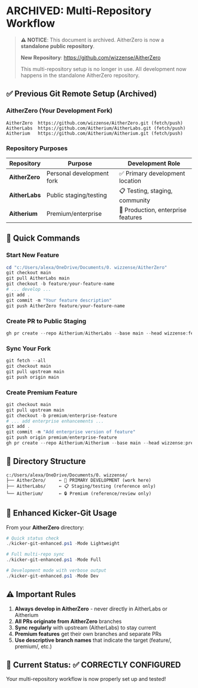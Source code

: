 # ARCHIVED: Multi-Repository Workflow

> **⚠️ NOTICE**: This document is archived. AitherZero is now a **standalone public repository**.
> 
> **New Repository**: https://github.com/wizzense/AitherZero
> 
> This multi-repository setup is no longer in use. All development now happens in the standalone AitherZero repository.

## ✅ Previous Git Remote Setup (Archived)

### AitherZero (Your Development Fork)
```text
AitherZero  https://github.com/wizzense/AitherZero.git (fetch/push)
AitherLabs  https://github.com/Aitherium/AitherLabs.git (fetch/push)
Aitherium   https://github.com/Aitherium/Aitherium.git (fetch/push)
```

### Repository Purposes

| Repository | Purpose | Development Role |
|------------|---------|------------------|
| **AitherZero** | Personal development fork | ✅ Primary development location |
| **AitherLabs** | Public staging/testing | 📋 Testing, staging, community |
| **Aitherium** | Premium/enterprise | 🎯 Production, enterprise features |

## 🚀 Quick Commands

### Start New Feature
```powershell
cd "c:/Users/alexa/OneDrive/Documents/0. wizzense/AitherZero"
git checkout main
git pull AitherLabs main
git checkout -b feature/your-feature-name
# ... develop ...
git add .
git commit -m "Your feature description"
git push AitherZero feature/your-feature-name
```

### Create PR to Public Staging
```powershell
gh pr create --repo Aitherium/AitherLabs --base main --head wizzense:feature/your-feature-name
```

### Sync Your Fork
```powershell
git fetch --all
git checkout main
git pull upstream main
git push origin main
```

### Create Premium Feature
```powershell
git checkout main
git pull upstream main
git checkout -b premium/enterprise-feature
# ... add enterprise enhancements ...
git add .
git commit -m "Add enterprise version of feature"
git push origin premium/enterprise-feature
gh pr create --repo Aitherium/Aitherium --base main --head wizzense:premium/enterprise-feature
```

## 📁 Directory Structure

```text
c:/Users/alexa/OneDrive/Documents/0. wizzense/
├── AitherZero/     ← 🎯 PRIMARY DEVELOPMENT (work here)
├── AitherLabs/     ← 📋 Staging/testing (reference only)
└── Aitherium/      ← 🔒 Premium (reference/review only)
```

## 🔧 Enhanced Kicker-Git Usage

From your **AitherZero** directory:

```powershell
# Quick status check
./kicker-git-enhanced.ps1 -Mode Lightweight

# Full multi-repo sync
./kicker-git-enhanced.ps1 -Mode Full

# Development mode with verbose output
./kicker-git-enhanced.ps1 -Mode Dev
```

## ⚠️ Important Rules

1. **Always develop in AitherZero** - never directly in AitherLabs or Aitherium
2. **All PRs originate from AitherZero** branches
3. **Sync regularly** with upstream (AitherLabs) to stay current
4. **Premium features** get their own branches and separate PRs
5. **Use descriptive branch names** that indicate the target (feature/, premium/, etc.)

## 🎯 Current Status: ✅ CORRECTLY CONFIGURED

Your multi-repository workflow is now properly set up and tested!
